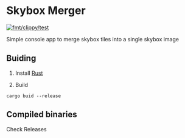 # Skybox Merger
[![fmt/clippy/test](https://github.com/d3-dmitriy-onypko/skybox_composer/actions/workflows/ci.yml/badge.svg)](https://github.com/d3-dmitriy-onypko/skybox_composer/actions/workflows/ci.yml)

Simple console app to merge skybox tiles into a single skybox image

## Buiding
1. Install [Rust]

1. Build

```shell
cargo buid --release
```


[Rust]:<https://www.rust-lang.org/tools/install>

## Compiled binaries
Check Releases

